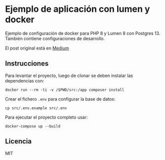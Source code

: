 # Ejemplo de aplicación con lumen y docker

Ejemplo de configuración de docker para PHP 8 y Lumen 8 con Postgres 13. También contiene configuraciones de desarrollo. 

El post original está en [Medium](https://uselessscat.medium.com/creando-una-aplicaci%C3%B3n-rest-con-docker-y-lumen-4d67da0428c4?sk=8375a14cbf0339abe99cc28183c6ddbe)

## Instrucciones

Para levantar el proyecto, luego de clonar se deben instalar las dependencias con:

    docker run --rm -ti -v /$PWD/src:/app composer install

Crear el fichero `.env` para configurar la base de datos:

    cp src/.env.example src/.env

Para ejecutar el proyecto completo usar:

    docker-compose up --build

## Licencia

MIT
